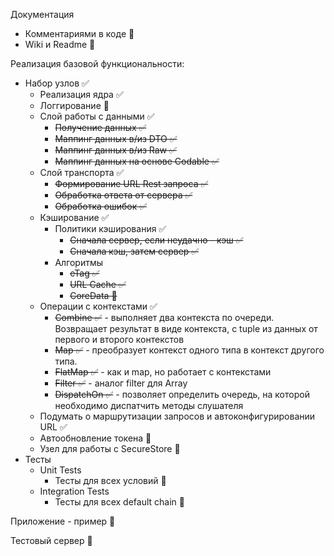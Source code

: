 Документация
  - Комментариями в коде 🚫
  - Wiki и Readme 🚫
 
Реализация базовой функциональности:
- Набор узлов ✅
  - Реализация ядра ✅
  - Логгирование 🚫
  - Слой работы с данными ✅
    - ~~Получение данных ✅~~
    - ~~Маппинг данных в/из DTO ✅~~
    - ~~Маппинг данных в/из Raw ✅~~
    - ~~Маппинг данных на основе Codable ✅~~
  - Слой транспорта ✅
    - ~~Формирование URL Rest запроса ✅~~
    - ~~Обработка ответа от сервера ✅~~
    - ~~Обработка ошибок ✅~~
  - Кэширование ✅
    - Политики кэширования ✅
      - ~~Сначала сервер, если неудачно - кэш ✅~~
      - ~~Сначала кэш, затем сервер ✅~~
    - Алгоритмы
      - ~~eTag ✅~~
      - ~~URL Cache ✅~~
      - ~~CoreData 🔪~~
  - Операции с контекстами ✅
    - ~~Combine ✅~~ - выполняет два контекста по очереди. Возвращает результат в виде контекста, с tuple из данных от первого и второго контекстов
    - ~~Map ✅~~ - преобразует контекст одного типа в контекст другого типа. 
    - ~~FlatMap ✅~~ - как и map, но работает с контекстами
    - ~~Filter ✅~~ - аналог filter для Array
    - ~~DispatchOn ✅~~ - позволяет определить очередь, на которой необходимо диспатчить методы слушателя
  - Подумать о маршрутизации запросов и автоконфигурировании URL ✅
  - Автообновление токена 🚫
  - Узел для работы с SecureStore 🔪
- Тесты
  - Unit Tests
    - Тесты для всех условий 🚫
  - Integration Tests
    - Тесты для всех default chain 🚫

Приложение - пример 🚫

Тестовый сервер 🚫
